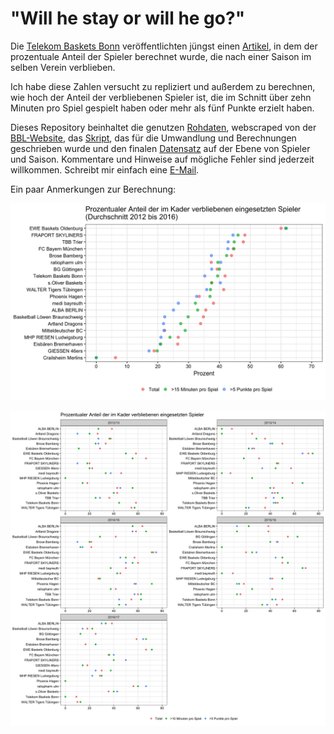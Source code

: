 # "Will he stay or will he go?"

Die [Telekom Baskets Bonn](https://www.telekom-baskets-bonn.de) veröffentlichten jüngst einen [Artikel](https://www.telekom-baskets-bonn.de/presse/background/fluktuation.html), in dem der prozentuale Anteil der Spieler berechnet wurde, die nach einer Saison im selben Verein verblieben.

Ich habe diese Zahlen versucht zu repliziert und außerdem zu berechnen, wie hoch der Anteil der verbliebenen Spieler ist, die im Schnitt über zehn Minuten pro Spiel gespielt haben oder mehr als fünf Punkte erzielt haben.

Dieses Repository beinhaltet die genutzen [Rohdaten](raw_data), webscraped von der [BBL-Website](http://easycredit-bbl.de), das [Skript](code/01_recode_and_merge), das für die Umwandlung und Berechnungen geschrieben wurde und den finalen [Datensatz](data/beko_bbl_2012-2017) auf der Ebene von Spieler und Saison. Kommentare und Hinweise auf mögliche Fehler sind jederzeit willkommen. Schreibt mir einfach eine [E-Mail](mailto:mullers@tcd.ie).

Ein paar Anmerkungen zur Berechnung:

![Prozentualer Anteil von verbliebenen Spielern, aggregiert](output/ratio_total.jpg)

![Prozentualer Anteil von verbliebenenen Spielern pro Saison](output/ratio_season.jpg)

